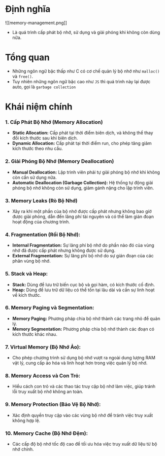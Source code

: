 # Định nghĩa

![[memory-management.png]]

- Là quá trình cấp phát bộ nhớ, sử dụng và giải phóng khi không còn dùng nữa.

# Tổng quan

- Những ngôn ngữ bậc thấp như C có cơ chế quản lý bộ nhớ như `malloc()` và `free()`.
- Tuy nhiên những ngôn ngữ bậc cao như `JS` thì quá trình này lại được auto, gọi là `garbage collection` 

# Khái niệm chính

### 1. Cấp Phát Bộ Nhớ (Memory Allocation)

- **Static Allocation:** Cấp phát tại thời điểm biên dịch, và không thể thay đổi kích thước sau khi biên dịch.
- **Dynamic Allocation:** Cấp phát tại thời điểm run, cho phép tăng giảm kích thước theo nhu cầu.

### 2. Giải Phóng Bộ Nhớ (Memory Deallocation)

- **Manual Deallocation:** Lập trình viên phải tự giải phóng bộ nhớ khi không còn cần sử dụng nữa.
- **Automatic Deallocation (Garbage Collection):** Hệ thống tự động giải phóng bộ nhớ không còn sử dụng, giảm gánh nặng cho lập trình viên.

### 3. Memory Leaks (Rò Bộ Nhớ)

- Xảy ra khi một phần của bộ nhớ được cấp phát nhưng không bao giờ được giải phóng, dẫn đến lãng phí tài nguyên và có thể làm gián đoạn hoạt động của chương trình.

### 4. Fragmentation (Rối Bộ Nhớ):

- **Internal Fragmentation:** Sự lãng phí bộ nhớ do phần nào đó của vùng nhớ đã được cấp phát nhưng không được sử dụng.
- **External Fragmentation:** Sự lãng phí bộ nhớ do sự gián đoạn của các phân vùng bộ nhớ.

### 5. Stack và Heap:
    
- **Stack:** Dùng để lưu trữ biến cục bộ và gọi hàm, có kích thước cố định.
- **Heap:** Dùng để lưu trữ dữ liệu có thể tồn tại lâu dài và cần sự linh hoạt về kích thước.

### 6. Memory Paging và Segmentation:
    
- **Memory Paging:** Phương pháp chia bộ nhớ thành các trang nhỏ để quản lý.
- **Memory Segmentation:** Phương pháp chia bộ nhớ thành các đoạn có kích thước khác nhau.
    
### 7. Virtual Memory (Bộ Nhớ Ảo):
    
-  Cho phép chương trình sử dụng bộ nhớ vượt ra ngoài dung lượng RAM vật lý, cung cấp ảo hóa và linh hoạt hơn trong việc quản lý bộ nhớ.

### 8. Memory Access và Con Trỏ:
    
  - Hiểu cách con trỏ và các thao tác truy cập bộ nhớ làm việc, giúp tránh lỗi truy xuất bộ nhớ không an toàn.
  
### 9. Memory Protection (Bảo Vệ Bộ Nhớ):
    
- Xác định quyền truy cập vào các vùng bộ nhớ để tránh việc truy xuất không hợp lệ.
    
### 10. **Memory Cache (Bộ Nhớ Đệm):**
    
-  Các cấp độ bộ nhớ tốc độ cao để tối ưu hóa việc truy xuất dữ liệu từ bộ nhớ chính.